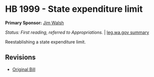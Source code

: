 # HB 1999 - State expenditure limit
**Primary Sponsor:** [Jim Walsh](/person/leg/jim.walsh.md)

*Status: First reading, referred to Appropriations.* | [leg.wa.gov summary](https://app.leg.wa.gov/billsummary?BillNumber=1999&Year=2021)

Reestablishing a state expenditure limit.

## Revisions
* [Original Bill](1/)